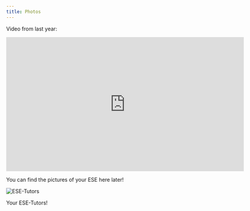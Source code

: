 ```yaml
---
title: Photos
---
```


Video from last year:
<div class="flex-video widescreen vimeo">
  <iframe src="https://player.vimeo.com/video/141549237" width="640" height="360" frameborder="0" webkitallowfullscreen mozallowfullscreen allowfullscreen></iframe>
</div>

You can find the pictures of your ESE here later!

![ESE-Tutors](../img/tutoren{{site.year}}.jpg)

Your ESE-Tutors!
